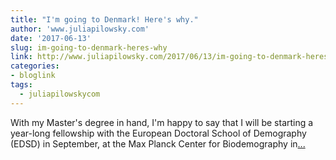 ```yaml
---
title: "I'm going to Denmark! Here's why."
author: 'www.juliapilowsky.com'
date: '2017-06-13'
slug: im-going-to-denmark-heres-why
link: http://www.juliapilowsky.com/2017/06/13/im-going-to-denmark-heres-why./
categories:
- bloglink
tags:
  - juliapilowskycom
---
```


With my Master's degree in hand, I'm happy to say that I will be starting a year-long fellowship with the European Doctoral School of Demography (EDSD) in September, at the Max Planck Center for Biodemography in[... <i class="fas fa-external-link-alt"></i>](http://www.juliapilowsky.com/2017/06/13/im-going-to-denmark-heres-why./)

